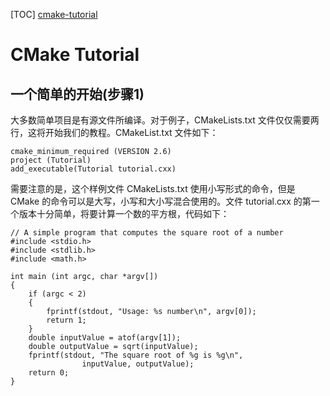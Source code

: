 [TOC]
[cmake-tutorial](https://cmake.org/cmake-tutorial/)
# CMake Tutorial
## 一个简单的开始(步骤1)
大多数简单项目是有源文件所编译。对于例子，CMakeLists.txt 文件仅仅需要两行，这将开始我们的教程。CMakeList.txt 文件如下：
```
cmake_minimum_required (VERSION 2.6)
project (Tutorial)
add_executable(Tutorial tutorial.cxx)
```
需要注意的是，这个样例文件 CMakeLists.txt 使用小写形式的命令，但是 CMake 的命令可以是大写，小写和大小写混合使用的。文件 tutorial.cxx 的第一个版本十分简单，将要计算一个数的平方根，代码如下：
```
// A simple program that computes the square root of a number
#include <stdio.h>
#include <stdlib.h>
#include <math.h>

int main (int argc, char *argv[])
{
    if (argc < 2)
    {
        fprintf(stdout, "Usage: %s number\n", argv[0]);
        return 1;
    }
    double inputValue = atof(argv[1]);
    double outputValue = sqrt(inputValue);
    fprintf(stdout, "The square root of %g is %g\n",
                inputValue, outputValue);
    return 0;
}
```
